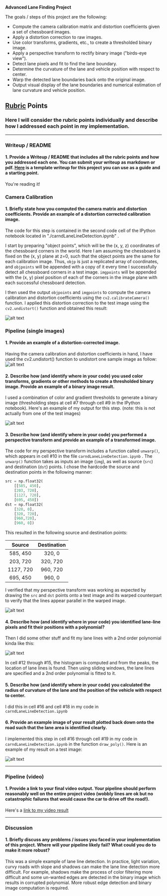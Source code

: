 
**Advanced Lane Finding Project**

The goals / steps of this project are the following:

* Compute the camera calibration matrix and distortion coefficients given a set of chessboard images.
* Apply a distortion correction to raw images.
* Use color transforms, gradients, etc., to create a thresholded binary image.
* Apply a perspective transform to rectify binary image ("birds-eye view").
* Detect lane pixels and fit to find the lane boundary.
* Determine the curvature of the lane and vehicle position with respect to center.
* Warp the detected lane boundaries back onto the original image.
* Output visual display of the lane boundaries and numerical estimation of lane curvature and vehicle position.

[//]: # (Image References)

[image1]: ./output_images/undistort_output.png "Undistorted"
[image2]: ./output_images/sample_undistorted.png "Sample Undistorted Image"
[image3]: ./output_images/binary_image.png "Binary Example"
[image4]: ./output_images/transformed_image.png "Transformed Image"
[image5]: ./output_images/lane_line.png "Lane Line PolyFit"
[image6]: ./output_images/fit_lines.png "Fit Visual"
[image7]: ./examples/example_output.jpg "Output"
[video1]: ./project_video.mp4 "Video"

## [Rubric](https://review.udacity.com/#!/rubrics/571/view) Points

### Here I will consider the rubric points individually and describe how I addressed each point in my implementation.  

---

### Writeup / README

#### 1. Provide a Writeup / README that includes all the rubric points and how you addressed each one.  You can submit your writeup as markdown or pdf.  [Here](https://github.com/udacity/CarND-Advanced-Lane-Lines/blob/master/writeup_template.md) is a template writeup for this project you can use as a guide and a starting point.  

You're reading it!

### Camera Calibration

#### 1. Briefly state how you computed the camera matrix and distortion coefficients. Provide an example of a distortion corrected calibration image.

The code for this step is contained in the second code cell of the IPython notebook located in "./carndLaneLineDetection.ipynb" .  

I start by preparing "object points", which will be the (x, y, z) coordinates of the chessboard corners in the world. Here I am assuming the chessboard is fixed on the (x, y) plane at z=0, such that the object points are the same for each calibration image.  Thus, `objp` is just a replicated array of coordinates, and `objpoints` will be appended with a copy of it every time I successfully detect all chessboard corners in a test image.  `imgpoints` will be appended with the (x, y) pixel position of each of the corners in the image plane with each successful chessboard detection.  

I then used the output `objpoints` and `imgpoints` to compute the camera calibration and distortion coefficients using the `cv2.calibrateCamera()` function.  I applied this distortion correction to the test image using the `cv2.undistort()` function and obtained this result: 

![alt text][image1]

### Pipeline (single images)

#### 1. Provide an example of a distortion-corrected image.

Having the camera calibration and distortion coefficients in hand, I have used the cv2.undistort() function to undistort one sample image as follow:
![alt text][image2]

#### 2. Describe how (and identify where in your code) you used color transforms, gradients or other methods to create a thresholded binary image.  Provide an example of a binary image result.

I used a combination of color and gradient thresholds to generate a binary image (thresholding steps at cell #7 through cell #9 in the IPython notebook).  Here's an example of my output for this step.  (note: this is not actually from one of the test images)

![alt text][image3]

#### 3. Describe how (and identify where in your code) you performed a perspective transform and provide an example of a transformed image.

The code for my perspective transform includes a function called `unwarp()`, which appears in cell #10 in the file `carndLaneLineDetection.ipynb` .  The `unwarp()` function takes as inputs an image (`img`), as well as source (`src`) and destination (`dst`) points.  I chose the hardcode the source and destination points in the following manner:

```python
src = np.float32(
    [[585, 450],
    [203, 720],
    [1127, 720],
    [695, 450])
dst = np.float32(
    [320, 0],
    [320, 720],
    [960,720],
    [960, 0])
```

This resulted in the following source and destination points:

| Source        | Destination   | 
|:-------------:|:-------------:| 
| 585, 450      | 320, 0        | 
| 203, 720      | 320, 720      |
| 1127, 720     | 960, 720      |
| 695, 450      | 960, 0        |

I verified that my perspective transform was working as expected by drawing the `src` and `dst` points onto a test image and its warped counterpart to verify that the lines appear parallel in the warped image.

![alt text][image4]

#### 4. Describe how (and identify where in your code) you identified lane-line pixels and fit their positions with a polynomial?

Then I did some other stuff and fit my lane lines with a 2nd order polynomial kinda like this:

![alt text][image5]

In cell #12 through #15, the histogram is computed and from the peaks, the location of lane lines is found. Then using sliding windows, the lane lines are specified and a 2nd order polynomial is fitted to it.

#### 5. Describe how (and identify where in your code) you calculated the radius of curvature of the lane and the position of the vehicle with respect to center.

I did this in cell #16 and cell #18 in my code in `carndLaneLineDetection.ipynb`

#### 6. Provide an example image of your result plotted back down onto the road such that the lane area is identified clearly.

I implemented this step in cell #16 through cell #19 in my code in `carndLaneLineDetection.ipynb` in the function `draw_poly()`.  Here is an example of my result on a test image:

![alt text][image6]

---

### Pipeline (video)

#### 1. Provide a link to your final video output.  Your pipeline should perform reasonably well on the entire project video (wobbly lines are ok but no catastrophic failures that would cause the car to drive off the road!).

Here's a [link to my video result](./project_video_output.mp4)

---

### Discussion

#### 1. Briefly discuss any problems / issues you faced in your implementation of this project.  Where will your pipeline likely fail?  What could you do to make it more robust?

This was a simple example of lane line detection. In practice, light variation, curvy roads with slope and shadows can make the lane line detection more difficult.
For example, shadows make the process of color filtering more difficult and some un-wanted edges are detected in the binary image which results in corrupted polynomial.
More robust edge detection and binary image computation is required.
